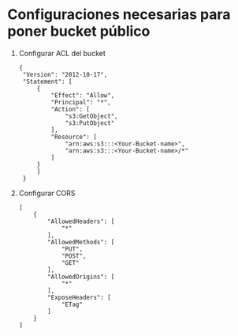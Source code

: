 # Configuraciones necesarias para poner bucket público

1. Configurar ACL del bucket
   ```
   {
    "Version": "2012-10-17",
    "Statement": [
        {
            "Effect": "Allow",
            "Principal": "*",
            "Action": [
                "s3:GetObject",
                "s3:PutObject"
            ],
            "Resource": [
                "arn:aws:s3:::<Your-Bucket-name>",
                "arn:aws:s3:::<Your-Bucket-name>/*"
            ]
        }
        ]
    }
   ```

2. Configurar CORS
    ```
    [
        {
            "AllowedHeaders": [
                "*"
            ],
            "AllowedMethods": [
                "PUT",
                "POST",
                "GET"
            ],
            "AllowedOrigins": [
                "*"
            ],
            "ExposeHeaders": [
                "ETag"
            ]
        }
    ]

    ```
